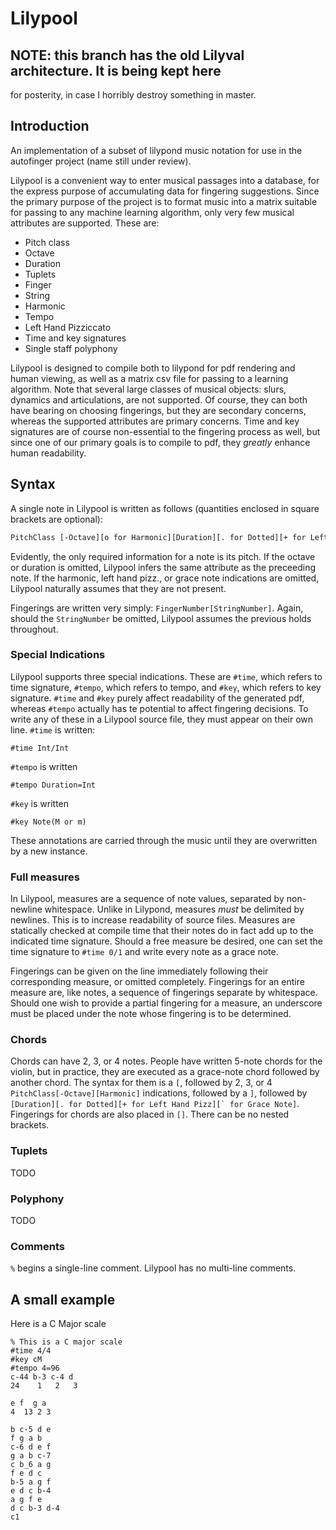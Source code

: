 # Lilypool
## NOTE: this branch has the old Lilyval architecture. It is being kept here
for posterity, in case I horribly destroy something in master.
## Introduction
An implementation of a subset of lilypond music notation for use in the autofinger project (name still under review).

Lilypool is a convenient way to enter musical passages into a database, for the
express purpose of accumulating data for fingering suggestions. Since the
primary purpose of the project is to format music into a matrix suitable for
passing to any machine learning algorithm, only very few musical attributes are
supported. These are:

* Pitch class
* Octave
* Duration
* Tuplets
* Finger
* String
* Harmonic
* Tempo
* Left Hand Pizziccato
* Time and key signatures
* Single staff polyphony

Lilypool is designed to compile both to lilypond for pdf rendering and human
viewing, as well as a matrix csv file for passing to a learning algorithm.
Note that several large classes of musical objects: slurs, dynamics and articulations, are not supported. 
Of course, they can both have bearing on choosing fingerings, but they are secondary concerns, whereas 
the supported attributes are primary concerns. Time and key signatures are of course non-essential to the 
fingering process as well, but since one of our primary goals is to compile to pdf, they _greatly_ enhance
human readability. 

## Syntax
A single note in Lilypool is written as follows (quantities enclosed in square brackets are optional):
```latex
PitchClass [-Octave][o for Harmonic][Duration][. for Dotted][+ for Left Hand Pizz][` for Grace Note]
```
Evidently, the only required information for a note is its pitch. If the octave or duration 
is omitted, Lilypool infers the same attribute as the preceeding note. If the harmonic, left hand pizz., 
or grace note indications are omitted, Lilypool naturally assumes that they are not present. 

Fingerings are written very simply: `FingerNumber[StringNumber]`. Again, should the `StringNumber` be omitted, Lilypool
assumes the previous holds throughout. 

### Special Indications
Lilypool supports three special indications. These are `#time`, which refers to time signature,
`#tempo`, which refers to tempo, and `#key`, which refers to key signature. `#time` and `#key` purely affect readability
of the generated pdf, whereas `#tempo` actually has te potential to affect fingering decisions. To write any of these in
a Lilypool source file, they must appear on their own line. `#time` is written:
```
#time Int/Int
```
`#tempo` is written
```
#tempo Duration=Int
```
`#key` is written
```
#key Note(M or m)
```
These annotations are carried through the music until they are overwritten by a new instance. 
### Full measures
In Lilypool, measures are a sequence of note values, separated by non-newline whitespace.
Unlike in Lilypond, measures _must_ be delimited by newlines. This is to increase readability of source files. 
Measures are statically checked at compile time that their notes do in fact add up to the indicated time signature. 
Should a free measure be desired, one can set the time signature to `#time 0/1` and write every note as a grace note.

Fingerings can be given on the line immediately following their corresponding measure, or omitted completely. Fingerings
for an entire measure are, like notes, a sequence of fingerings separate by whitespace. Should
one wish to provide a partial fingering for a measure, an underscore must be placed under the note whose fingering is to be
determined.

### Chords
Chords can have 2, 3, or 4 notes. People have written 5-note chords for the violin, but in practice, they are executed as
a grace-note chord followed by another chord. The syntax for them is a `[`, followed by 2, 3, or 4 `PitchClass[-Octave][Harmonic]` indications, followed by a `]`, followed by 
```[Duration][. for Dotted][+ for Left Hand Pizz][` for Grace Note]```. Fingerings for chords are also placed in `[]`. 
There can be no nested brackets.

### Tuplets
TODO

### Polyphony
TODO

### Comments
`%` begins a single-line comment. Lilypool has no multi-line comments.

## A small example
Here is a C Major scale
```
% This is a C major scale
#time 4/4
#key cM
#tempo 4=96
c-44 b-3 c-4 d
24    1   2   3

e f  g a
4  13 2 3

b c-5 d e
f g a b
c-6 d e f
g a b c-7
c b_6 a g
f e d c 
b-5 a g f
e d c b-4
a g f e
d c b-3 d-4
c1
```
